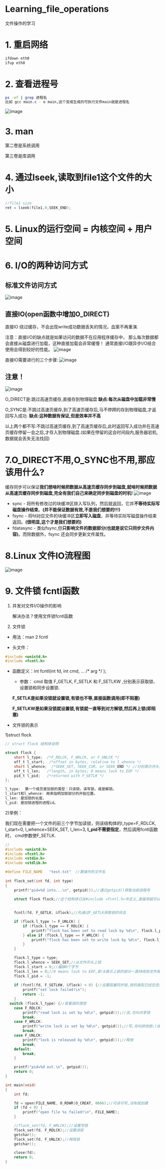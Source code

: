 # Learning_file_operations
文件操作的学习

# 1. 重启网络

```bash
ifdown eth0
ifup eth0
```

# 2. 查看进程号

```bash
ps -ef | grep 进程名
比如 gcc main.c - o main,这个变成生成的可执行文件main就是进程名
```

![image](https://github.com/1AoB/Learning_file_operations/assets/78208268/8a84e4fc-1bd0-42c9-9b3d-f6e4d63a4d24)

# 3. man

第二卷是系统调用

第三卷是库调用

# 4. 通过lseek,读取到file1这个文件的大小
```c
//file1 size
ret = lseek(file1,0,SEEK_END);
```
# 5. Linux的运行空间 = 内核空间 + 用户空间

# 6. I/O的两种访问方式
## 标准文件访问方式
![image](https://github.com/1AoB/Learning_file_operations/assets/78208268/75e593cc-1e7f-4606-b736-2a151fe56ccc)

## 直接IO(open函数中增加O_DIRECT)
直接IO 绕过缓存，不会出现write成功数据丢失的情况，血案不再重演.

注意：直接I/O的缺点就是如果访问的数据不在应用程序缓存中，
那么每次数据都会直接从磁盘进行加载，这种直接加载会非常缓慢！
通常直接I/O跟异步I/O结合使用会得到较好的性能。
![image](https://github.com/1AoB/Learning_file_operations/assets/78208268/76b17439-5252-4ea5-aa6d-5281fa02f37e)

直接IO需要进行的三个步骤:
![image](https://github.com/1AoB/Learning_file_operations/assets/78208268/f5f40977-e6ad-43ab-8d98-9feff050face)

## 注意！
![image](https://github.com/1AoB/Learning_file_operations/assets/78208268/f70e7a6b-befc-4876-b044-46a903845ebd)

O_DIRECT是:跳过高速页缓存,直接存到物理磁盘 **缺点:每次从磁盘中加载非常慢**

O_SYNC是:不跳过高速页缓存,到了高速页缓存后,马不停蹄的存到物理磁盘,才返回写入成功. **缺点:这种数据有保证,但是效率并不高**

以上两个都不写:不跳过高速页缓存,到了高速页缓存后,此时返回写入成功并在高速页缓存停留一会之后,才存入到物理磁盘.(如果在停留的这会时间段内,服务器宕机,数据就会丢失无法找回)


# 7.O_DIRECT不用,O_SYNC也不用,那应该用什么?

缓存同步可以保证**我们想啥时候把数据从高速页缓存同步到磁盘,就啥时候把数据从高速页缓存同步到磁盘,完全有我们自己来确定同步到磁盘的时机!**
![image](https://github.com/1AoB/Learning_file_operations/assets/78208268/038bb6a1-8652-442c-a244-853c5bcc69e4)



- sync - 将所有修改过的块缓冲区排入写队列，然后就返回，它并**不等待实际写磁盘操作结束**。**(并不能保证数据有效,不是我们想要的!!!)**
- fsync - 将fd对应文件的块缓冲区**立即写入磁盘**，并等待实际写磁盘操作结束返回。**(很明显,这个才是我们想要的)**
- fdatasync - 类似fsync,但**只影响文件的数据部分(也就是说它只同步文件内容)**。而除数据外，fsync 还会同步更新文件属性。

# 8.Linux 文件IO流程图
![image](https://github.com/1AoB/Learning_file_operations/assets/78208268/64b3967b-7527-46c8-a494-a0deb0c8fa5e)

# 9. 文件锁  fcntl函数

1) 并发对文件I/O操作的影响
      
      解决办法？使用文件锁fcntl函数
      
2) 文件锁

- 用法：man 2 fcntl

- 头文件：


```c
#include <unistd.h>
#include <fcntl.h>
```

- 函数定义：int fcntl(int fd, int cmd, ... /* arg */ );

   -  参数： cmd 取值  F_GETLK,   F_SETLK 和 F_SETLKW ,分别表示获取锁、设置锁和同步设置锁.

   **F_SETLK是如果没锁就设置锁,有锁也不等,直接函数调用(即不阻塞)**

   **F_SETLKW是如果没锁就设置锁,有锁就一直等到对方解锁,然后再上锁(即阻塞)**

- 文件锁的表示

1)struct flock

```c
// struct flock 结构体说明

struct flock {
    short l_type;  /*F_RDLCK, F_WRLCK, or F_UNLCK */
    off_t l_start;  /*offset in bytes, relative to l_whence */
    short l_whence;  /*SEEK_SET, SEEK_CUR, or SEEK_END */ //分别表示开头,当前,结尾
    off_t l_len;   /*length, in bytes; 0 means lock to EOF */
    pid_t l_pid;   /*returned with F_GETLK */
};

l_type:  第一个成员是加锁的类型：只读锁，读写锁，或是解锁。
l_start和l_whence: 用来指明加锁部分的开始位置。
l_len: 是加锁的长度。
l_pid: 是加锁进程的进程id。
```
2)举例： 

我们现在需要把一个文件的前三个字节加读锁，则该结构体的l_type=F_RDLCK, l_start=0,
l_whence=SEEK_SET,  l_len=3,  **l_pid不需要指定**，然后调用fcntl函数时，
cmd参数使F_SETLK.
```c
//
#include <unistd.h>
#include <fcntl.h>
#include <stdio.h>
#include <stdlib.h>

#define FILE_NAME 	"test.txt"  //要操作的文件名
	   
int flock_set(int fd, int type)
{
	printf("pid=%d into...\n", getpid());//通过getpid()获取当前进程号
	
	struct flock flock;//这个结构体已在#include <fcntl.h>中定义,直接用就可以
	

	fcntl(fd, F_GETLK, &flock);//先通过F_GETLK获取锁的状态

	if (flock.l_type != F_UNLCK) {
		if (flock.l_type == F_RDLCK) {
			printf("flock has been set to read lock by %d\n", flock.l_pid);
		} else if (flock.l_type == F_WRLCK) {
			printf("flock has been set to write lock by %d\n", flock.l_pid);
		}
	}

  	flock.l_type = type;
	flock.l_whence = SEEK_SET;//从文件开头上锁
	flock.l_start = 0;//偏移0个字节
	flock.l_len = 0;//0 means lock to EOF,即:0表示上锁的部分一直持续到文件尾部   
	flock.l_pid = -1;
  
	if (fcntl(fd, F_SETLKW, &flock) < 0) {//设置阻塞同步锁,锁的类型已经包含在flock.l_type中
		printf("set lock failed!\n");
		return -1;
	}	
  switch (flock.l_type) {//查看锁的类型
	case F_RDLCK:
		printf("read lock is set by %d\n", getpid());//读,也叫共享锁
		break;
	case F_WRLCK:
		printf("write lock is set by %d\n", getpid());//写,也叫排他锁;(读读都可上锁;先读后写,写锁不能上;先写后读,读锁不能上;写写,第二个写锁不能上)
		break;
	case F_UNLCK:
		printf("lock is released by %d\n", getpid());//释放
		break;
	default:
		break;
	}

	printf("pid=%d out.\n", getpid());
	return 0;
}

int main(void)
{
	int fd;

	fd = open(FILE_NAME, O_RDWR|O_CREAT, 0666);//可读可写,没有就创建
	if (fd < 0) {
		printf("open file %s failed!\n", FILE_NAME);
	}

	//flock_set(fd, F_WRLCK);//设置写锁
	flock_set(fd, F_RDLCK);//设置读锁
	getchar();
	flock_set(fd, F_UNLCK);//释放锁
	getchar();

	close(fd);
	return 0;
}
```
